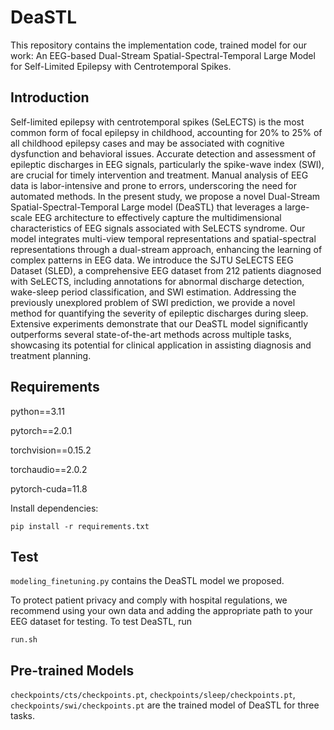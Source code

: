 # DeaSTL

This repository contains the implementation code, trained model for our work: An EEG-based Dual-Stream Spatial-Spectral-Temporal Large Model for Self-Limited Epilepsy with Centrotemporal Spikes. 

## Introduction

Self-limited epilepsy with centrotemporal spikes (SeLECTS) is the most common form of focal epilepsy in childhood, accounting for 20% to 25% of all childhood epilepsy cases and may be associated with cognitive dysfunction and behavioral issues. Accurate detection and assessment of epileptic discharges in EEG signals, particularly the spike-wave index (SWI), are crucial for timely intervention and treatment. Manual analysis of EEG data is labor-intensive and prone to errors, underscoring the need for automated methods. In the present study, we propose a novel Dual-Stream Spatial-Spectral-Temporal Large model (DeaSTL) that leverages a large-scale EEG architecture to effectively capture the multidimensional characteristics of EEG signals associated with SeLECTS syndrome. Our model integrates multi-view temporal representations and spatial-spectral representations through a dual-stream approach, enhancing the learning of complex patterns in EEG data. We introduce the SJTU SeLECTS EEG Dataset (SLED), a comprehensive EEG dataset from 212 patients diagnosed with SeLECTS, including annotations for abnormal discharge detection, wake-sleep period classification, and SWI estimation. Addressing the previously unexplored problem of SWI prediction, we provide a novel method for quantifying the severity of epileptic discharges during sleep. Extensive experiments demonstrate that our DeaSTL model significantly outperforms several state-of-the-art methods across multiple tasks, showcasing its potential for clinical application in assisting diagnosis and treatment planning.

## Requirements

python==3.11

pytorch==2.0.1 

torchvision==0.15.2 

torchaudio==2.0.2 

pytorch-cuda=11.8


Install dependencies:

```
pip install -r requirements.txt
```


## Test

`modeling_finetuning.py` contains the DeaSTL model we proposed.

To protect patient privacy and comply with hospital regulations, we recommend using your own data and adding the appropriate path to your EEG dataset for testing. To test DeaSTL, run

```
run.sh
```


## Pre-trained Models

`checkpoints/cts/checkpoints.pt`, `checkpoints/sleep/checkpoints.pt`, `checkpoints/swi/checkpoints.pt` are the trained model of DeaSTL for three tasks.
